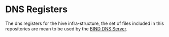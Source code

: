 # DNS Registers

The dns registers for the hive infra-structure, the set of files included in this repositories
are mean to be used by the [BIND DNS Server](https://www.isc.org/downloads/bind/).
